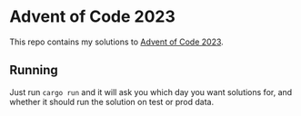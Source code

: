 # Advent of Code 2023

This repo contains my solutions to [Advent of Code 2023](https://adventofcode.com/2023).

## Running

Just run `cargo run` and it will ask you which day you want solutions for, and whether it should run the solution on test or prod data.
